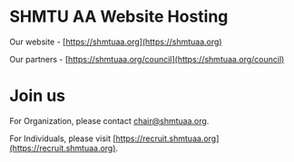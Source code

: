 # SHMTU AA Website Hosting

Our website - [https://shmtuaa.org](https://shmtuaa.org)

Our partners - [https://shmtuaa.org/council](https://shmtuaa.org/council)

# Join us

For Organization, please contact [chair@shmtuaa.org](mailto:chair@shmtuaa.org).

For Individuals, please visit [https://recruit.shmtuaa.org](https://recruit.shmtuaa.org).
